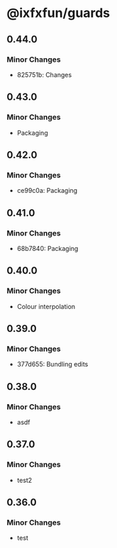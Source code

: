 # @ixfxfun/guards

## 0.44.0

### Minor Changes

- 825751b: Changes

## 0.43.0

### Minor Changes

- Packaging

## 0.42.0

### Minor Changes

- ce99c0a: Packaging

## 0.41.0

### Minor Changes

- 68b7840: Packaging

## 0.40.0

### Minor Changes

- Colour interpolation

## 0.39.0

### Minor Changes

- 377d655: Bundling edits

## 0.38.0

### Minor Changes

- asdf

## 0.37.0

### Minor Changes

- test2

## 0.36.0

### Minor Changes

- test
